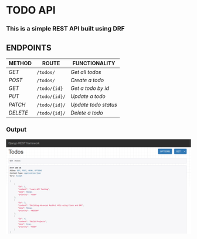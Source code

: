 # TODO API

### This is a simple REST API built using DRF

## ENDPOINTS

| METHOD   | ROUTE         | FUNCTIONALITY        |
| -------- | ------------- | -------------------- |
| _GET_    | `/todos/`     | _Get all todos_      |
| _POST_   | `/todos/`     | _Create a todo_      |
| _GET_    | `/todo/{id}`  | _Get a todo by id_   |
| _PUT_    | `/todo/{id}/` | _Update a todo_      |
| _PATCH_  | `/todo/{id}/` | _Update todo status_ |
| _DELETE_ | `/todo/{id}/` | _Delete a todo_      |

### Output

![alt text](API.png)
